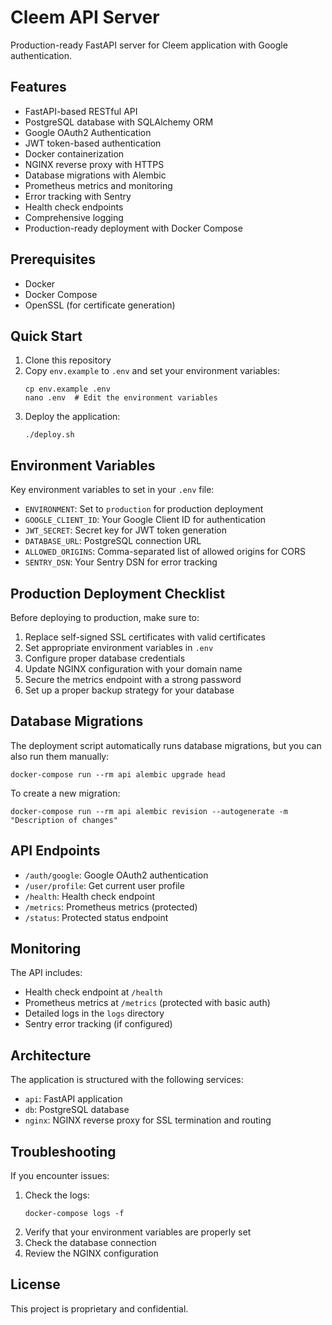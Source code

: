 # Cleem API Server

Production-ready FastAPI server for Cleem application with Google authentication.

## Features

- FastAPI-based RESTful API
- PostgreSQL database with SQLAlchemy ORM
- Google OAuth2 Authentication
- JWT token-based authentication
- Docker containerization
- NGINX reverse proxy with HTTPS
- Database migrations with Alembic
- Prometheus metrics and monitoring
- Error tracking with Sentry
- Health check endpoints
- Comprehensive logging
- Production-ready deployment with Docker Compose

## Prerequisites

- Docker
- Docker Compose
- OpenSSL (for certificate generation)

## Quick Start

1. Clone this repository
2. Copy `env.example` to `.env` and set your environment variables:
   ```
   cp env.example .env
   nano .env  # Edit the environment variables
   ```
3. Deploy the application:
   ```
   ./deploy.sh
   ```

## Environment Variables

Key environment variables to set in your `.env` file:

- `ENVIRONMENT`: Set to `production` for production deployment
- `GOOGLE_CLIENT_ID`: Your Google Client ID for authentication
- `JWT_SECRET`: Secret key for JWT token generation
- `DATABASE_URL`: PostgreSQL connection URL
- `ALLOWED_ORIGINS`: Comma-separated list of allowed origins for CORS
- `SENTRY_DSN`: Your Sentry DSN for error tracking

## Production Deployment Checklist

Before deploying to production, make sure to:

1. Replace self-signed SSL certificates with valid certificates
2. Set appropriate environment variables in `.env`
3. Configure proper database credentials
4. Update NGINX configuration with your domain name
5. Secure the metrics endpoint with a strong password
6. Set up a proper backup strategy for your database

## Database Migrations

The deployment script automatically runs database migrations, but you can also run them manually:

```
docker-compose run --rm api alembic upgrade head
```

To create a new migration:

```
docker-compose run --rm api alembic revision --autogenerate -m "Description of changes"
```

## API Endpoints

- `/auth/google`: Google OAuth2 authentication
- `/user/profile`: Get current user profile
- `/health`: Health check endpoint
- `/metrics`: Prometheus metrics (protected)
- `/status`: Protected status endpoint

## Monitoring

The API includes:

- Health check endpoint at `/health`
- Prometheus metrics at `/metrics` (protected with basic auth)
- Detailed logs in the `logs` directory
- Sentry error tracking (if configured)

## Architecture

The application is structured with the following services:

- `api`: FastAPI application
- `db`: PostgreSQL database
- `nginx`: NGINX reverse proxy for SSL termination and routing

## Troubleshooting

If you encounter issues:

1. Check the logs:
   ```
   docker-compose logs -f
   ```
2. Verify that your environment variables are properly set
3. Check the database connection
4. Review the NGINX configuration

## License

This project is proprietary and confidential. 